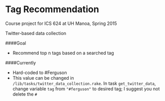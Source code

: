 # Tag Recommendation
Course project for ICS 624 at UH Manoa, Spring 2015

Twitter-based data collection

####Goal
* Recommend top n tags based on a searched tag

####Currently
* Hard-coded to #Ferguson
* This value can be changed in ``/lib/tasks/twitter_data_collection.rake``. In task ``get_twitter_data``, change variable ``tag`` from ``"#ferguson"`` to desired tag; I suggest you not delete the ``#``